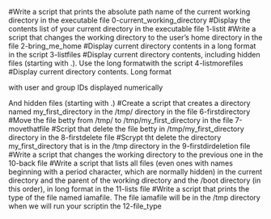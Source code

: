 #Write a script that prints the absolute path name of the current working directory in the executable file 0-current_working_directory
#Display the contents list of your current directory in the executable file 1-listit
#Write a script that changes the working directory to the user’s home directory in the file 2-bring_me_home
#Display current directory contents in a long format in the script 3-listfiles
#Display current directory contents, including hidden files (starting with .). Use the long formatwith the script 4-listmorefiles
#Display current directory contents.
   Long format

   with user and group IDs displayed numerically

   And hidden files (starting with .)
#Create a script that creates a directory named my_first_directory in the /tmp/ directory in the file 6-firstdirectory
#Move the file betty from /tmp/ to /tmp/my_first_directory in the file 7-movethatfile
#Script that delete the file betty in /tmp/my_first_directory directory in the  8-firstdelete file
#Scrypt tht delete the directory my_first_directory that is in the /tmp directory in the 9-firstdirdeletion file
#Write a script that changes the working directory to the previous one in the 10-back file
#Write a script that lists all files (even ones with names beginning with a period character, which are normally hidden) in the current directory and the parent of the working directory and the /boot directory (in this order), in long format in the 11-lists file
#Write a script that prints the type of the file named iamafile. The file iamafile will be in the /tmp directory when we will run your scriptin the 12-file_type 
